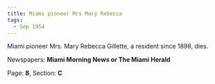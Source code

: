 ```yaml
---  
title: Miami pioneer Mrs Mary Rebecca  
tags:  
  - Sep 1954  
---  
```

  
Miami pioneer Mrs. Mary Rebecca Gillette, a resident since 1898, dies.  
  
Newspapers: **Miami Morning News or The Miami Herald**  
  
Page: **8**, Section: **C** 
